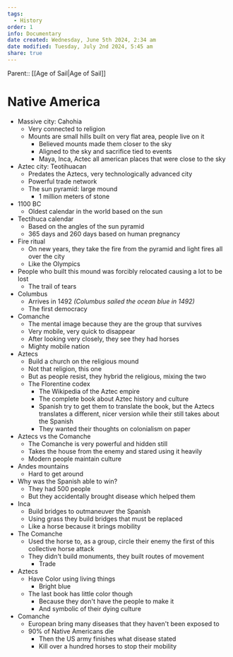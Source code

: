 ```yaml
---
tags:
  - History
order: 1
info: Documentary
date created: Wednesday, June 5th 2024, 2:34 am
date modified: Tuesday, July 2nd 2024, 5:45 am
share: true
---
```

  
Parent:: [[Age of Sail|Age of Sail]]  
  
# Native America  
  
- Massive city: Cahohia  
  - Very connected to religion  
  - Mounts are small hills built on very flat area, people live on it  
    - Believed mounts made them closer to the sky  
    - Aligned to the sky and sacrifice tied to events  
    - Maya, Inca, Actec all american places that were close to the sky  
- Aztec city: Teotihuacan  
  - Predates the Aztecs, very technologically advanced city  
  - Powerful trade network  
  - The sun pyramid: large mound  
    - 1 million meters of stone  
- 1100 BC  
  - Oldest calendar in the world based on the sun  
- Tectihuca calendar  
  - Based on the angles of the sun pyramid  
  - 365 days and 260 days based on human pregnancy  
- Fire ritual  
  - On new years, they take the fire from the pyramid and light fires all over the city  
  - Like the Olympics  
- People who built this mound was forcibly relocated causing a lot to be lost  
  - The trail of tears  
- Columbus  
  - Arrives in 1492 _(Columbus sailed the ocean blue in 1492)_  
  - The first democracy  
- Comanche  
  - The mental image because they are the group that survives  
  - Very mobile, very quick to disappear  
  - After looking very closely, they see they had horses  
  - Mighty mobile nation  
- Aztecs  
  - Build a church on the religious mound  
  - Not that religion, this one  
  - But as people resist, they hybrid the religious, mixing the two  
  - The Florentine codex  
    - The Wikipedia of the Aztec empire  
    - The complete book about Aztec history and culture  
    - Spanish try to get them to translate the book, but the Aztecs translates a different, nicer version while their still takes about the Spanish  
    - They wanted their thoughts on colonialism on paper  
- Aztecs vs the Comanche  
  - The Comanche is very powerful and hidden still  
  - Takes the house from the enemy and stared using it heavily  
  - Modern people maintain culture  
- Andes mountains  
  - Hard to get around  
- Why was the Spanish able to win?  
  - They had 500 people  
  - But they accidentally brought disease which helped them  
- Inca  
  - Build bridges to outmaneuver the Spanish  
  - Using grass they build bridges that must be replaced  
  - Like a horse because it brings mobility  
- The Comanche  
  - Used the horse to, as a group, circle their enemy the first of this collective horse attack  
  - They didn't build monuments, they built routes of movement  
    - Trade  
- Aztecs  
  - Have Color using living things  
    - Bright blue  
  - The last book has little color though  
    - Because they don't have the people to make it  
    - And symbolic of their dying culture  
- Comanche  
  - European bring many diseases that they haven't been exposed to  
  - 90% of Native Americans die  
    - Then the US army finishes what disease stated  
    - Kill over a hundred horses to stop their mobility  
